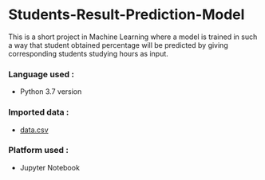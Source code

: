 # Students-Result-Prediction-Model

This is a short project in Machine Learning where a model is trained in such a way that student obtained percentage will be predicted by giving corresponding students studying hours as input.

### Language used :
- Python 3.7 version

### Imported data :
- [data.csv](https://github.com/ksheeraj1161/Students-Result-Prediction-Model/blob/main/data.csv)

### Platform used :
- Jupyter Notebook


